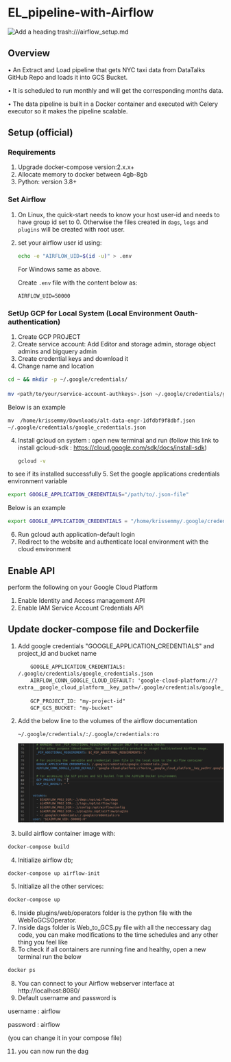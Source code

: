 # EL_pipeline-with-Airflow
![Add a heading](https://github.com/krissemmy/EL_pipeline-with-Airflow/assets/119800888/66c012c5-9578-47ef-93d4-aa99e8b226b2)
trash:///airflow_setup.md

## Overview
• An Extract and Load pipeline that gets NYC taxi data from DataTalks GitHub Repo and
loads it into GCS Bucket.

• It is scheduled to run monthly and will get the corresponding months data.

• The data pipeline is built in a Docker container and executed with Celery executor so it
makes the pipeline scalable.

## Setup (official)

### Requirements
1. Upgrade docker-compose version:2.x.x+
2. Allocate memory to docker between 4gb-8gb
3. Python: version 3.8+


### Set Airflow

1.  On Linux, the quick-start needs to know your host user-id and needs to have group id set to 0.
    Otherwise the files created in `dags`, `logs` and `plugins` will be created with root user.

2.  set your airflow user id using:

    ```bash
    echo -e "AIRFLOW_UID=$(id -u)" > .env
    ```

    For Windows same as above.

    Create `.env` file with the content below as:

    ```
    AIRFLOW_UID=50000
    ```

### SetUp GCP for Local System (Local Environment Oauth-authentication)
1. Create GCP PROJECT
2. Create service account: Add Editor and storage admin, storage object admins and bigquery admin
3. Create credential keys and download it
4. Change name and location
```bash
cd ~ && mkdir -p ~/.google/credentials/

mv <path/to/your/service-account-authkeys>.json ~/.google/credentials/google_credentials.json
```

   Below is an example
   
```
mv  /home/krissemmy/Downloads/alt-data-engr-1dfdbf9f8dbf.json ~/.google/credentials/google_credentials.json
```
4. Install gcloud on system : open new terminal and run    (follow this link to install gcloud-sdk : https://cloud.google.com/sdk/docs/install-sdk)

    ```bash
    gcloud -v
    ```
  to see if its installed successfully
5. Set the google applications credentials environment variable

  ```bash
  export GOOGLE_APPLICATION_CREDENTIALS="/path/to/.json-file"
  ```

  Below is an example

  ```bash
  export GOOGLE_APPLICATION_CREDENTIALS = "/home/krissemmy/.google/credentials/google_credentials.json"
  ```
6. Run gcloud auth application-default login
7. Redirect to the website and authenticate local environment with the cloud environment

## Enable API
perform the following on your Google Cloud Platform
1. Enable Identity  and Access management API
2. Enable IAM Service Account Credentials API


## Update docker-compose file and Dockerfile
1. Add google credentials "GOOGLE_APPLICATION_CREDENTIALS" and project_id and bucket name
    ```
        GOOGLE_APPLICATION_CREDENTIALS: /.google/credentials/google_credentials.json
        AIRFLOW_CONN_GOOGLE_CLOUD_DEFAULT: 'google-cloud-platform://?extra__google_cloud_platform__key_path=/.google/credentials/google_credentials.json'

        GCP_PROJECT_ID: "my-project-id"
        GCP_GCS_BUCKET: "my-bucket"
    ```
2. Add the below line to the volumes of the airflow documentation

    ```
    ~/.google/credentials/:/.google/credentials:ro
    ```
    ![Alt text](image.png)

3. build airflow container image with:
```bash
docker-compose build
```
4. Initialize airflow db;
```bash
docker-compose up airflow-init
```
5. Initialize all the other services: 
```bash
docker-compose up
```
6. Inside plugins/web/operators folder is the python file with the WebToGCSOperator.
7. Inside dags folder is Web_to_GCS.py file with all the neccessary dag code, you can make modifications to the time schedules and any other thing you feel like
7. To check if all containers are running fine and healthy, open a new terminal run the below
```bash
docker ps
```
8. You can connect to your Airflow webserver interface at http://localhost:8080/
9. Default username and password is 

username : airflow

password : airflow

(you can change it in your compose file)

11. you can now run the dag
